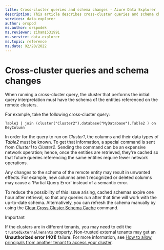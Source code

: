 ```yaml
---
title: Cross-cluster queries and schema changes - Azure Data Explorer
description: This article describes cross-cluster queries and schema changes in Azure Data Explorer.
services: data-explorer
author: orspod
ms.author: orspodek
ms.reviewer: ziham1531991
ms.service: data-explorer
ms.topic: reference
ms.date: 02/28/2022
---
```


# Cross-cluster queries and schema changes

When running a cross-cluster query, the cluster that performs the initial query interpretation must have the schema of the entities referenced on the remote clusters.

For example, take the following cross-cluster query:

```kusto
Table1 | join (cluster("Cluster2").database("MyDatabase").Table2 ) on KeyColumn
```

In order for the query to run on *Cluster1*, the columns and their data types of *Table2* must be known. To get that information, a special command is sent from *Cluster1* to *Cluster2*. Sending the command can be an expensive network operation; hence, once the entities are retrieved, they're cached so that future queries referencing the same entities require fewer network operations.

Any changes to the schema of the remote entity may result in unwanted effects. For example, new columns aren't recognized or deleted columns may cause a 'Partial Query Error' instead of a semantic error.

To reduce the possibility of this issue arising, cached schemas expire one hour after retrieval, so that any queries run after that  time will work with the up-to-date schema.
Alternatively, you can refresh the schema manually by using the [Clear Cross Cluster Schema Cache](../management/clear-cross-cluster-schema-cache.md) command.

> [!IMPORTANT]
> If the clusters are in different tenants, you may need to edit the `trustedExternalTenants` property. Non-trusted external tenants may get an **Unauthorized error (401)** failure. For more information, see [How to allow principals from another tenant to access your cluster](../../cross-tenant-query-and-commands.md).
